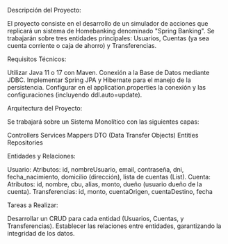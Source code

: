 Descripción del Proyecto:

El proyecto consiste en el desarrollo de un simulador de acciones que replicará un sistema de Homebanking denominado "Spring Banking". Se trabajarán sobre tres entidades principales: Usuarios, Cuentas (ya sea cuenta corriente o caja de ahorro) y Transferencias.

Requisitos Técnicos:

Utilizar Java 11 o 17 con Maven.
Conexión a la Base de Datos mediante JDBC.
Implementar Spring JPA y Hibernate para el manejo de la persistencia.
Configurar en el application.properties la conexión y las configuraciones (incluyendo ddl.auto=update).

Arquitectura del Proyecto:

Se trabajará sobre un Sistema Monolítico con las siguientes capas:


Controllers
Services
Mappers
DTO (Data Transfer Objects)
Entities
Repositories

Entidades y Relaciones:


Usuario:
Atributos: id, nombreUsuario, email, contraseña, dni, fecha_nacimiento, domicilio (dirección), lista de cuentas (List<Cuenta>).
Cuenta:
Atributos: id, nombre, cbu, alias, monto, dueño (usuario dueño de la cuenta).
Transferencias:
id, monto, cuentaOrigen, cuentaDestino, fecha

Tareas a Realizar:


Desarrollar un CRUD para cada entidad (Usuarios, Cuentas, y Transferencias).
Establecer las relaciones entre entidades, garantizando la integridad de los datos.

